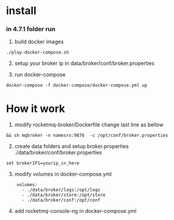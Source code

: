 # install
### in 4.7.1 folder run

1. build docker images

```
./play-docker-compose.sh
```

2. setup your broker ip in data/broker/conf/broker.properties

3. run docker-compose

```
docker-compose -f docker-compose/docker-compose.yml up
```


# How it work

1. modify rocketmq-broker/Dockerfile change last line as bellow

```
&& sh mqbroker -n namesrv:9876  -c /opt/conf/broker.properties
```

2. create data folders and setup broker.properties
./data/broker/conf/broker.properties

```
set brokerIP1=yourip_in_here
```

3. modify volumes in docker-compose.yml 

```
    volumes:
      - ./data/broker/logs:/opt/logs
      - ./data/broker/store:/opt/store
      - ./data/broker/conf:/opt/conf
```

4. add rocketmq-console-ng in docker-compose.yml 

